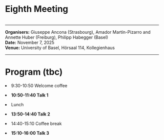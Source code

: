 <HTML>
<BODY>
 <TABLE>
    <TR>
	<H1>Eighth Meeting
	</H1>    
    </TR>
  </TABLE>
<hr>
	
<b>Organisers:</b> Giuseppe Ancona (Strasbourg), Amador Martín-Pizarro and Annette Huber (Freiburg), Philipp Habegger (Basel)<br>
<b>Date:</b> November 7, 2025<br>
<b>Venue:</b> University of Basel, Hörsaal 114, Kollegienhaus
<p>
<hr>
<h1> Program (tbc) </h1>

<li> 9:30-10:50 Welcome coffee<p></p>
<li><b>10:50-11:40 Talk 1</b> <p>

<!--- Charlotte Bartnick (?)
Abstract Talk 1 <p>
--->

<li>Lunch<p>

<li><b>13:50-14:40 Talk 2 </b> <p>

<!--
Abstract Talk 2 <p>
-->

<li>14:40-15:10 Coffee break<p>
	
<li><b>15:10-16:00 Talk 3</b> <p>

<!-- Seoyoung Kim (?)
Abstract Talk 3 <p>
-->	 
